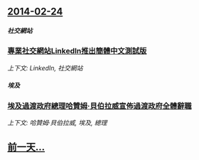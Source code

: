 ## [2014-02-24](/news/2014/02/24/index.md)

##### 社交網站
### [專業社交網站LinkedIn推出簡體中文測試版](/news/2014/02/24/專業社交網站LinkedIn推出簡體中文測試版.md)
_上下文: LinkedIn, 社交網站_

##### 埃及
### [埃及過渡政府總理哈贊姆·貝伯拉威宣佈過渡政府全體辭職](/news/2014/02/24/埃及過渡政府總理哈贊姆-貝伯拉威宣佈過渡政府全體辭職.md)
_上下文: 哈贊姆·貝伯拉威, 埃及, 總理_

## [前一天...](/news/2014/02/23/index.md)

